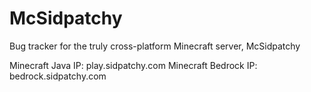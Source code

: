# McSidpatchy
Bug tracker for the truly cross-platform Minecraft server, McSidpatchy

Minecraft Java IP: play.sidpatchy.com
Minecraft Bedrock IP: bedrock.sidpatchy.com
